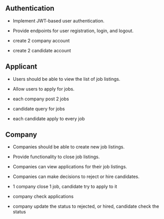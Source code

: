 

## Authentication
- Implement JWT-based user authentication. 
- Provide endpoints for user registration, login, and logout.

- create 2 company account
- create 2 candidate account

## Applicant
- Users should be able to view the list of job listings. 
- Allow users to apply for jobs.

- each company post 2 jobs 
- candidate query for jobs
- each candidate apply to every job

## Company
- Companies should be able to create new job listings. 
- Provide functionality to close job listings. 
- Companies can view applications for their job listings.
- Companies can make decisions to reject or hire candidates.

- 1 company close 1 job, candidate try to apply to it
- company check applications
- company update the status to rejected, or hired, candidate check the status

